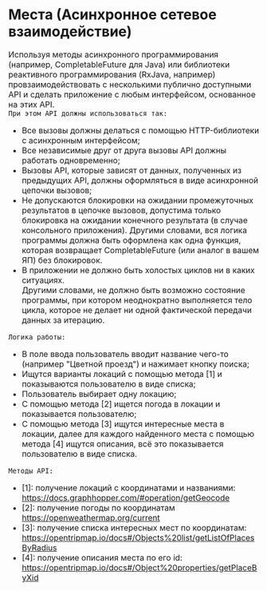 # Места (Асинхронное сетевое взаимодействие)

<span style="font-size: 16px">
    Используя методы асинхронного программирования (например, CompletableFuture для Java) или библиотеки реактивного программирования (RxJava, например)
    провзаимодействовать с несколькими публично доступными API и сделать приложение с любым интерфейсом, основанное на этих API. <br>
    <code>При этом API должны использоваться так:</code>
    <ul>
        <li>
            Все вызовы должны делаться с помощью HTTP-библиотеки с асинхронным интерфейсом;
        </li>
        <li>
            Все независимые друг от друга вызовы API должны работать одновременно;
        </li>
        <li>
            Вызовы API, которые зависят от данных, полученных из предыдущих API, должны оформляться в виде асинхронной цепочки вызовов;
        </li>
        <li>
            Не допускаются блокировки на ожидании промежуточных результатов в цепочке вызовов, допустима только блокировка на ожидании конечного результата (в случае консольного приложения).
            Другими словами, вся логика программы должна быть оформлена как одна функция, которая возвращает CompletableFuture (или аналог в вашем ЯП) без блокировок.
        </li>
        <li>
            В приложении не должно быть холостых циклов ни в каких ситуациях.<br>
            Другими словами, не должно быть возможно состояние программы, при котором неоднократно выполняется тело цикла, которое не делает ни одной фактической передачи данных за итерацию.
        </li>
    </ul>
    <code>Логика работы:</code>
    <ul>
        <li>
            В поле ввода пользователь вводит название чего-то (например "Цветной проезд") и нажимает кнопку поиска;
        </li>
        <li>
            Ищутся варианты локаций с помощью метода [1] и показываются пользователю в виде списка;
        </li>
        <li>
            Пользователь выбирает одну локацию;
        </li>
        <li>
            С помощью метода [2] ищется погода в локации и показывается пользователю;
        </li>
        <li>
            С помощью метода [3] ищутся интересные места в локации, далее для каждого найденного места с помощью метода [4] ищутся описания, всё это показывается пользователю в виде списка.
        </li>
    </ul>
    <code>Методы API:</code>
    <ul>
        <li>
            [1]: получение локаций с координатами и названиями: <a href="https://docs.graphhopper.com/#operation/getGeocode">https://docs.graphhopper.com/#operation/getGeocode</a>
        </li>
        <li>
            [2]: получение погоды по координатам <a href="https://openweathermap.org/current">https://openweathermap.org/current</a>
        </li>
        <li>
            [3]: получение списка интересных мест по координатам: <a href="https://opentripmap.io/docs#/Objects%20list/getListOfPlacesByRadius">https://opentripmap.io/docs#/Objects%20list/getListOfPlacesByRadius</a>
        </li>
        <li>
            [4]: получение описания места по его id: <a href="https://opentripmap.io/docs#/Object%20properties/getPlaceByXid">https://opentripmap.io/docs#/Object%20properties/getPlaceByXid</a>
        </li>
    </ul>
</span>
